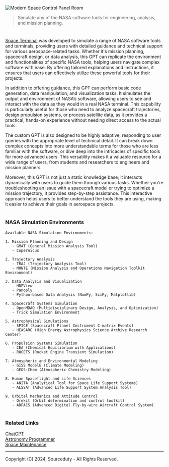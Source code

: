 ![Modern Space Control Panel Room](https://github.com/user-attachments/assets/fb7360a4-2197-4efc-ac4e-de37375578b6)

> Simulate any of the NASA software tools for engineering, analysis, and mission planning.

#

[Space Terminal](https://chatgpt.com/g/g-yzdtWTqi4-space-terminal) was developed to simulate a range of NASA software tools and terminals, providing users with detailed guidance and technical support for various aerospace-related tasks. Whether it's mission planning, spacecraft design, or data analysis, this GPT can replicate the environment and functionalities of specific NASA tools, helping users navigate complex software with ease. By offering tailored explanations and instructions, it ensures that users can effectively utilize these powerful tools for their projects.

In addition to offering guidance, this GPT can perform basic code generation, data manipulation, and visualization tasks. It simulates the output and environment of NASA’s software, allowing users to see and interact with the data as they would in a real NASA terminal. This capability is particularly useful for those who need to analyze spacecraft trajectories, design propulsion systems, or process satellite data, as it provides a practical, hands-on experience without needing direct access to the actual tools.

The custom GPT is also designed to be highly adaptive, responding to user queries with the appropriate level of technical detail. It can break down complex concepts into more understandable terms for those who are less familiar with the software, or dive deep into the intricacies of specific tools for more advanced users. This versatility makes it a valuable resource for a wide range of users, from students and researchers to engineers and mission planners.

Moreover, this GPT is not just a static knowledge base; it interacts dynamically with users to guide them through various tasks. Whether you're troubleshooting an issue with a spacecraft model or trying to optimize a mission trajectory, it provides step-by-step assistance. This interactive approach helps users to better understand the tools they are using, making it easier to achieve their goals in aerospace projects.

#
### NASA Simulation Environments

```
Available NASA Simulation Environments:

1. Mission Planning and Design
   - GMAT (General Mission Analysis Tool)
   - Copernicus

2. Trajectory Analysis
   - TRAJ (Trajectory Analysis Tool)
   - MONTE (Mission Analysis and Operations Navigation Toolkit Environment)

3. Data Analysis and Visualization
   - HDFView
   - Panoply
   - Python-based Data Analysis (NumPy, SciPy, Matplotlib)

4. Spacecraft Systems Simulation
   - OpenMDAO (Multidisciplinary Design, Analysis, and Optimization)
   - Trick Simulation Environment

5. Astrophysical Simulations
   - SPICE (Spacecraft Planet Instrument C-matrix Events)
   - HEASARC (High Energy Astrophysics Science Archive Research Center)

6. Propulsion Systems Simulation
   - CEA (Chemical Equilibrium with Applications)
   - ROCETS (Rocket Engine Transient Simulation)

7. Atmospheric and Environmental Modeling
   - GISS ModelE (Climate Modeling)
   - GEOS-Chem (Atmospheric Chemistry Modeling)

8. Human Spaceflight and Life Sciences
   - ANITA (Analytical Tool for Space Life Support Systems)
   - ALSSAT (Advanced Life Support System Analysis Tool)

9. Orbital Mechanics and Attitude Control
   - Orekit (Orbit determination and control toolkit)
   - ADFACS (Advanced Digital Fly-by-wire Aircraft Control System)
```

#
### Related Links

[ChatGPT](https://github.com/sourceduty/ChatGPT)
<br>
[Astronomy Programmer](https://chatgpt.com/g/g-s5n0NJp1J-astronomy-programmer)
<br>
[Space Maintenance](https://github.com/sourceduty/Space_Maintenance)

***
Copyright (C) 2024, Sourceduty - All Rights Reserved.
